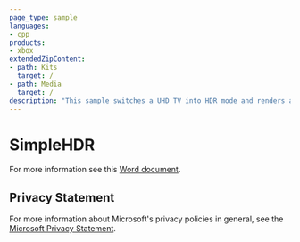 ```yaml
---
page_type: sample
languages:
- cpp
products:
- xbox
extendedZipContent:
- path: Kits
  target: /
- path: Media
  target: /
description: "This sample switches a UHD TV into HDR mode and renders an HDR scene with values higher than 1.0f, which will be displayed as brighter than white on a UHD TV using DirectX 11 on Xbox One."
---
```


# SimpleHDR

For more information see this [Word document](https://github.com/microsoft/Xbox-ATG-Samples/blob/master/XDKSamples/Graphics/SimpleHDR/Readme.docx).

## Privacy Statement

For more information about Microsoft's privacy policies in general, see the [Microsoft Privacy Statement](https://privacy.microsoft.com/en-us/privacystatement/).

